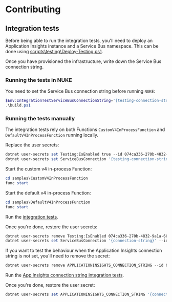 # Contributing

## Integration tests

Before being able to run the integration tests, you'll need to deploy an Application Insights instance and a Service Bus namespace. This can be done using [scripts\testing\Deploy-Testing.ps1](scripts\testing\Deploy-Testing.ps1).

Once you have provisioned the infrastructure, write down the Service Bus connection string.

### Running the tests in NUKE

You need to set the Service Bus connection string before running `NUKE`:

```powershell
$Env:IntegrationTestServiceBusConnectionString='{testing-connection-string}'
.\build.ps1
```

### Running the tests manually

The integration tests rely on both Functions `CustomV4InProcessFunction` and `DefaultV4InProcessFunction` running locally.

Replace the user secrets:

```powershell
dotnet user-secrets set Testing:IsEnabled true --id 074ca336-270b-4832-9a1a-60baf152b727
dotnet user-secrets set ServiceBusConnection '{testing-connection-string}' --id 074ca336-270b-4832-9a1a-60baf152b727
```

Start the custom v4 in-process Function:

```powershell
cd samples\CustomV4InProcessFunction
func start
```

Start the default v4 in-process Function:

```powershell
cd samples\DefaultV4InProcessFunction
func start
```

Run the [integration tests](tests\AzureFunctionsTelemetryIntegrationTests).

Once you're done, restore the user secrets:

```powershell
dotnet user-secrets remove Testing:IsEnabled 074ca336-270b-4832-9a1a-60baf152b727
dotnet user-secrets set ServiceBusConnection '{connection-string}' --id 074ca336-270b-4832-9a1a-60baf152b727
```

If you want to test the behaviour when the Application Insights connection string is not set, you'll need to remove the secret:

```powershell
dotnet user-secrets remove APPLICATIONINSIGHTS_CONNECTION_STRING --id 074ca336-270b-4832-9a1a-60baf152b727
```

Run the [App Insights connection string integration tests](tests\AppInsightsConnectionStringIntegrationTests).

Once you're done, restore the user secret:

```powershell
dotnet user-secrets set APPLICATIONINSIGHTS_CONNECTION_STRING '{connection-string}' --id 074ca336-270b-4832-9a1a-60baf152b727
```
